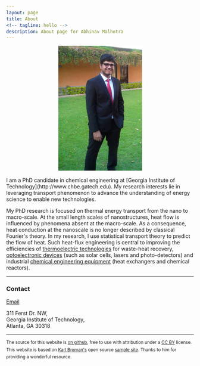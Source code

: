 ```yaml
---
layout: page
title: About
<!-- tagline: hello -->
description: About page for Abhinav Malhotra
---
```

<div style="display: flex; justify-content: center;">
<img src="assets/images/AM.jpg" width="225" />
</div>

<br/>
I am a PhD candidate in chemical engineering at [Georgia Institute of Technology](http://www.chbe.gatech.edu). My research interests lie in leveraging transport phenomenon to advance the understanding of energy science to enable new technologies. 

My PhD research is focused on thermal energy transport from the nano to macro-scale. At the small length scales of nanostructures, heat flow is influenced by phenomena absent at the macro-scale. As a consequence, heat conduction at the nanoscale is no longer described by classical Fourier's theory. In my research, I use statistical transport theory to predict the flow of heat. Such heat-flux engineering is central to improving the efficiencies of [thermoelectric technologies](https://www.nature.com/subjects/thermoelectrics) for waste-heat recovery, [optoelectronic devices](https://en.wikipedia.org/wiki/Optoelectronics) (such as solar cells, lasers and photo-detectors) and industrial [chemical engineering equipment](https://www.aiche.org/rapid/projects/list) (heat exchangers and chemical reactors).

---
### <a name="contact"></a>Contact
[Email](mailto:abhinav.m@aol.com)

311 Ferst Dr. NW, <br/>
Georgia Institute of Technology, <br/>
Atlanta, GA 30318

---
<sup> The source for this website is [on github](https://github.com/ABMalhotra/ABMalhotra.github.io), free to use with attribution under a [CC BY](https://creativecommons.org/licenses/by/3.0/) license. This website is based on [Karl Broman's](https://github.com/kbroman) open source [sample site](https://github.com/kbroman/simple_site). Thanks to him for providing a wonderful resource. </sup>
